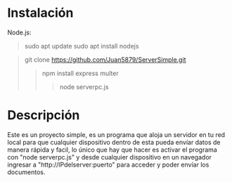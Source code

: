 # Instalación
Node.js:

> sudo apt update
> sudo apt install nodejs

> git clone https://github.com/Juan5879/ServerSimple.git
>> npm install express multer
>>> node serverpc.js

# Descripción

Este es un proyecto simple, es un programa que aloja un servidor en tu red local para que cualquier dispositivo dentro de esta pueda envíar datos de manera rápida y facil, lo único que hay que hacer es activar el programa con "node serverpc.js" y desde cualquier dispositivo en un navegador ingresar a "http://IPdelserver:puerto" para acceder y poder envíar los documentos.
